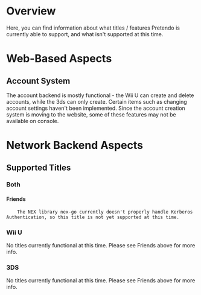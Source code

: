 <!-- TITLE: Compatibility -->
<!-- SUBTITLE: Information on what works and what doesn't. -->

# Overview
Here, you can find information about what titles / features Pretendo is currently able to support, and what isn't supported at this time.

# Web-Based Aspects
## Account System
The account backend is mostly functional - the Wii U can create and delete accounts, while the 3ds can only create. Certain items such as changing account settings haven't been implemented. Since the account creation system is moving to the website, some of these features may not be available on console.

# Network Backend Aspects
## Supported Titles
### Both
#### Friends
		The NEX library nex-go currently doesn't properly handle Kerberos Authentication, so this title is not yet supported at this time.
		
### Wii U
No titles currently functional at this time. Please see Friends above for more info.

### 3DS
No titles currently functional at this time. Please see Friends above for more info.